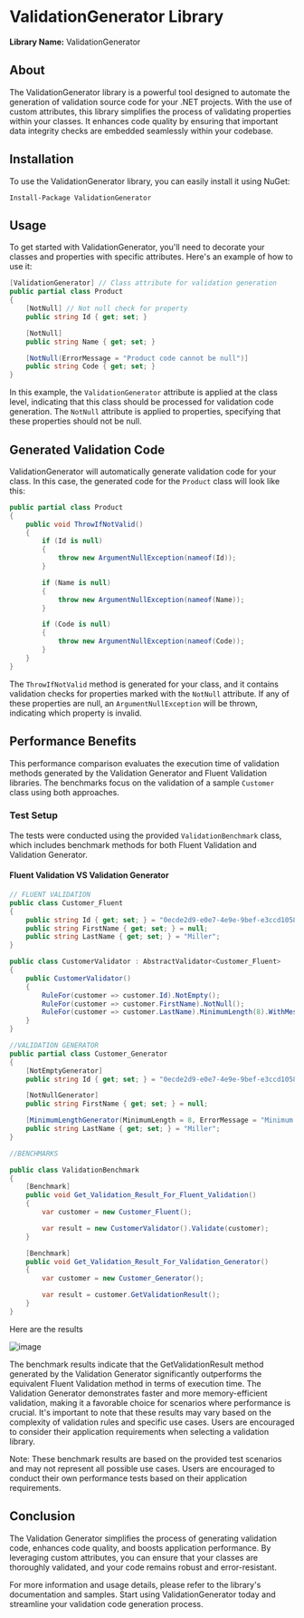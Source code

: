 # ValidationGenerator Library

**Library Name:** ValidationGenerator

## About

The ValidationGenerator library is a powerful tool designed to automate the generation of validation source code for your .NET projects. With the use of custom attributes, this library simplifies the process of validating properties within your classes. It enhances code quality by ensuring that important data integrity checks are embedded seamlessly within your codebase.

## Installation

To use the ValidationGenerator library, you can easily install it using NuGet:

```
Install-Package ValidationGenerator
```

## Usage

To get started with ValidationGenerator, you'll need to decorate your classes and properties with specific attributes. Here's an example of how to use it:

```csharp
[ValidationGenerator] // Class attribute for validation generation
public partial class Product
{
    [NotNull] // Not null check for property
    public string Id { get; set; }

    [NotNull]
    public string Name { get; set; }

    [NotNull(ErrorMessage = "Product code cannot be null")]
    public string Code { get; set; }
}
```

In this example, the `ValidationGenerator` attribute is applied at the class level, indicating that this class should be processed for validation code generation. The `NotNull` attribute is applied to properties, specifying that these properties should not be null.

## Generated Validation Code

ValidationGenerator will automatically generate validation code for your class. In this case, the generated code for the `Product` class will look like this:

```csharp
public partial class Product
{
    public void ThrowIfNotValid()
    {
        if (Id is null)
        {
            throw new ArgumentNullException(nameof(Id));
        }

        if (Name is null)
        {
            throw new ArgumentNullException(nameof(Name));
        }

        if (Code is null)
        {
            throw new ArgumentNullException(nameof(Code));
        }
    }
}
```

The `ThrowIfNotValid` method is generated for your class, and it contains validation checks for properties marked with the `NotNull` attribute. If any of these properties are null, an `ArgumentNullException` will be thrown, indicating which property is invalid.

## Performance Benefits

This performance comparison evaluates the execution time of validation methods generated by the Validation Generator and Fluent Validation libraries. The benchmarks focus on the validation of a sample `Customer` class using both approaches.

### Test Setup

The tests were conducted using the provided `ValidationBenchmark` class, which includes benchmark methods for both Fluent Validation and Validation Generator.

#### Fluent Validation VS Validation Generator

```csharp
// FLUENT VALIDATION
public class Customer_Fluent
{
    public string Id { get; set; } = "0ecde2d9-e0e7-4e9e-9bef-e3ccd10586e7";
    public string FirstName { get; set; } = null;
    public string LastName { get; set; } = "Miller";
}

public class CustomerValidator : AbstractValidator<Customer_Fluent>
{
    public CustomerValidator()
    {
        RuleFor(customer => customer.Id).NotEmpty();
        RuleFor(customer => customer.FirstName).NotNull();
        RuleFor(customer => customer.LastName).MinimumLength(8).WithMessage("Minimum length is 3");
    }
}

//VALIDATION GENERATOR
public partial class Customer_Generator
{
    [NotEmptyGenerator]
    public string Id { get; set; } = "0ecde2d9-e0e7-4e9e-9bef-e3ccd10586e7";

    [NotNullGenerator]
    public string FirstName { get; set; } = null;

    [MinimumLengthGenerator(MinimumLength = 8, ErrorMessage = "Minimum length is 3")]
    public string LastName { get; set; } = "Miller";
}
```
```csharp
//BENCHMARKS

public class ValidationBenchmark
{
    [Benchmark]
    public void Get_Validation_Result_For_Fluent_Validation()
    {
        var customer = new Customer_Fluent();

        var result = new CustomerValidator().Validate(customer);
    }

    [Benchmark]
    public void Get_Validation_Result_For_Validation_Generator()
    {
        var customer = new Customer_Generator();

        var result = customer.GetValidationResult();
    }
}
```

Here are the results 

![image](https://github.com/HakamFostok/ValidationGenerator/assets/53901858/aee0af9f-bc44-490b-9588-73e02909c255)

The benchmark results indicate that the GetValidationResult method generated by the Validation Generator significantly outperforms the equivalent Fluent Validation method in terms of execution time. The Validation Generator demonstrates faster and more memory-efficient validation, making it a favorable choice for scenarios where performance is crucial.
It's important to note that these results may vary based on the complexity of validation rules and specific use cases. Users are encouraged to consider their application requirements when selecting a validation library.

Note: These benchmark results are based on the provided test scenarios and may not represent all possible use cases. Users are encouraged to conduct their own performance tests based on their application requirements.

## Conclusion

The Validation Generator simplifies the process of generating validation code, enhances code quality, and boosts application performance. By leveraging custom attributes, you can ensure that your classes are thoroughly validated, and your code remains robust and error-resistant.

For more information and usage details, please refer to the library's documentation and samples. Start using ValidationGenerator today and streamline your validation code generation process.
